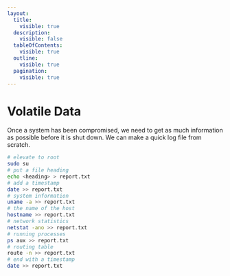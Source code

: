 ```yaml
---
layout:
  title:
    visible: true
  description:
    visible: false
  tableOfContents:
    visible: true
  outline:
    visible: true
  pagination:
    visible: true
---
```


# Volatile Data

Once a system has been compromised, we need to get as much information as possible before it is shut down. We can make a quick log file from scratch.

```bash
# elevate to root
sudo su
# put a file heading
echo <heading> > report.txt
# add a timestamp
date >> report.txt
# system information
uname -a >> report.txt
# the name of the host
hostname >> report.txt
# network statistics
netstat -ano >> report.txt
# running processes
ps aux >> report.txt
# routing table
route -n >> report.txt
# end with a timestamp
date >> report.txt
```
